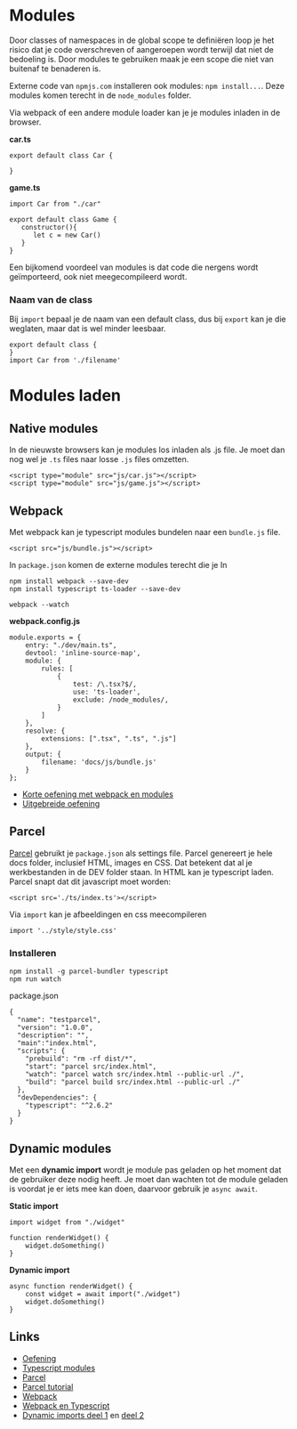 # Modules

Door classes of namespaces in de global scope te definiëren loop je het risico dat je code overschreven of aangeroepen wordt terwijl dat niet de bedoeling is. Door modules te gebruiken maak je een scope die niet van buitenaf te benaderen is.

Externe code van `npmjs.com` installeren ook modules: `npm install...`. Deze modules komen terecht in de `node_modules` folder.

Via webpack of een andere module loader kan je je modules inladen in de browser.

**car.ts**

```
export default class Car {

}
```

**game.ts**
```
import Car from "./car"

export default class Game {
   constructor(){
      let c = new Car()
   }
}
```

Een bijkomend voordeel van modules is dat code die nergens wordt geïmporteerd, ook niet meegecompileerd wordt. 

### Naam van de class

Bij `import` bepaal je de naam van een default class, dus bij `export` kan je die weglaten, maar dat is wel minder leesbaar.

```
export default class {
}
import Car from './filename'
```

# Modules laden

## Native modules

In de nieuwste browsers kan je modules los inladen als .js file. Je moet dan nog wel je `.ts` files naar losse `.js` files omzetten.

```
<script type="module" src="js/car.js"></script>
<script type="module" src="js/game.js"></script>
```

## Webpack

Met webpack kan je typescript modules bundelen naar een `bundle.js` file.
```
<script src="js/bundle.js"></script>
```
In `package.json` komen de externe modules terecht die je
In 

```
npm install webpack --save-dev
npm install typescript ts-loader --save-dev

webpack --watch
```

**webpack.config.js**

```
module.exports = {
    entry: "./dev/main.ts",
    devtool: 'inline-source-map',
    module: {
        rules: [
            {
                test: /\.tsx?$/,
                use: 'ts-loader',
                exclude: /node_modules/,
            }
        ]
    },
    resolve: {
        extensions: [".tsx", ".ts", ".js"]
    },
    output: {
        filename: 'docs/js/bundle.js'
    }
};
```
 - [Korte oefening met webpack en modules](https://github.com/HR-CMGT/PRG08-Week7-Webpack)
 - [Uitgebreide oefening](https://github.com/HR-CMGT/PRG08-Week7-oefening1)

## Parcel

[Parcel](https://parceljs.org/getting_started.html) gebruikt je `package.json` als settings file. Parcel genereert je hele docs folder, inclusief HTML, images en CSS.
Dat betekent dat al je werkbestanden in de DEV folder staan. In HTML kan je typescript laden. Parcel snapt dat dit javascript moet worden:

```
<script src='./ts/index.ts'></script>
```

Via `import` kan je afbeeldingen en css meecompileren

```
import '../style/style.css'
``` 

### Installeren

```
npm install -g parcel-bundler typescript
npm run watch
```
package.json
```
{
  "name": "testparcel",
  "version": "1.0.0",
  "description": "",
  "main":"index.html",
  "scripts": {
    "prebuild": "rm -rf dist/*",
    "start": "parcel src/index.html",               
    "watch": "parcel watch src/index.html --public-url ./",
    "build": "parcel build src/index.html --public-url ./"
  },
  "devDependencies": {
    "typescript": "^2.6.2"
  }
}
```

## Dynamic modules

Met een **dynamic import** wordt je module pas geladen op het moment dat de gebruiker deze nodig heeft. Je moet dan wachten tot de module geladen is voordat je er iets mee kan doen, daarvoor gebruik je `async await`.

**Static import**
```
import widget from "./widget"

function renderWidget() {
    widget.doSomething()
}
```

**Dynamic import**
```
async function renderWidget() {
    const widget = await import("./widget")
    widget.doSomething()
}
```

## Links

- [Oefening](https://github.com/HR-CMGT/PRG08-Week7-oefening1)
- [Typescript modules](https://www.typescriptlang.org/docs/handbook/modules.html)
- [Parcel](https://parceljs.org/getting_started.html)
- [Parcel tutorial](https://alligator.io/tooling/parcel/)
- [Webpack](https://webpack.js.org)
- [Webpack en Typescript](https://webpack.js.org/guides/typescript/)
- [Dynamic imports deel 1](https://blog.mariusschulz.com/2018/01/14/typescript-2-4-dynamic-import-expressions) en [deel 2](https://blog.mariusschulz.com/2018/01/14/code-splitting-with-import-typescript-and-webpack)
